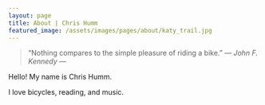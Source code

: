 ```yaml
---
layout: page
title: About | Chris Humm
featured_image: /assets/images/pages/about/katy_trail.jpg
---
```


>“Nothing compares to the simple pleasure of riding a bike.” <cite>― John F. Kennedy ―</cite>

Hello!
My name is Chris Humm.


I love bicycles, reading, and music.

